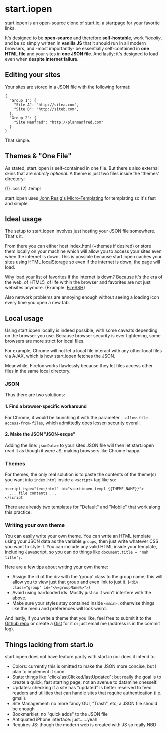 # start.iopen #

start.iopen is an open-source clone of [start.io](http://start.io), a startpage
for your favorite links.

It's designed to be **open-source** and therefore **self-hostable**, work
**locally*, and be so simply written in **vanilla JS** that it should run in
all modern browsers, and -most importantly- be essentially self-contained in
**one HTML file** and your sites in **one JSON file**. And lastly: it's designed
to load even when **despite internet failure**.


## Editing your sites ##

Your sites are stored in a JSON file with the following format:

```
{
  "Group 1": {
    "Site A": "http://sitea.com",
    "Site B": "http://siteb.com",
  },
  "Group 2": {
    "Site Manfred": "http://planmanfred.com"
  }
}
```

That simple.


## Themes & "One File" ##

As stated, start.iopen is self-contained in one file. But there's also external
skins that are *entirely optional*. A theme is just two files inside the
'themes' directory:

  (1) <theme-name>.css
  (2) <theme-name>.templ

start.iopen uses [John Resig's Micro-Templating](http://ejohn.org/blog/javascript-micro-templating/)
for templating so it's fast and simple.

## Ideal usage ##

The setup to start.iopen involves just hosting your JSON file somewhere. That's
it.

From there you can either host index.html (+themes if desired) or store them
locally on your machine which will allow you to access your sites even when the
internet is down. This is possible because start.iopen caches your sites using
HTML localStorage so even if the internet is down, the page will load.

Why load your list of favorites if the internet is down? Because it's the era of
the web, of HTML5, of life within the browser and favorites are not just
websites anymore.
(Example: [FireSSH](https://addons.mozilla.org/EN-us/firefox/addon/firessh/))

Also network problems are annoying enough without seeing a loading icon every
time you open a new tab.


## Local usage ##

Using start.iopen locally is indeed possible, with some caveats depending on
the browser you use. Because browser security is ever tightening, some browsers
are more strict for local files.

For example, Chrome will not let a local file interact with any other local
files via AJAX, which is how start.iopen fetches the JSON.

Meanwhile, Firefox works flawlessly because they let files access other files
in the same local directory.


### JSON ###

Thus there are two solutions:

  #### 1. Find a browser-specific workaround

  For Chrome, it would be launching it with the parameter
  `--allow-file-access-from-files`, which admittedly does lessen security overall.

  #### 2. Make the JSON "JSON-esque"

  Adding the line:
    ```jsonData=```
  to your sites JSON file will then let start.iopen read it as though it were JS,
  making browsers like Chrome happy.

### Themes ###

For themes, the only real solution is to paste the contents of the theme(s) you
want into `index.html` inside a `<script>` tag like so:

```
<script type="text/html" id="startiopen_templ_{{THEME_NAME}}">
  ... file contents ...
</script
```

There are already two templates for "Default" and "Mobile" that work along this
practice.


### Writing your own theme ###

You can easily write your own theme. You can write an HTML template using your
JSON data as the variable `groups`, then just write whatever CSS you want to
style it. You can include any valid HTML inside your template, including
Javascript, so you can do things like `document.title = 'mah title';`.

Here are a few tips about writing your own theme:

  - Assign the id of the div with the 'group' class to the group name; this will
    allow you to view just that group and even link to just it.
    (```<div class="group" id="<%=groupName%>">```)
  - Avoid using hardcoded ids. Mostly just so it won't interfere with the above.
  - Make sure your styles stay contained inside `<main>`, otherwise things like
    the menu and preferences will look weird.


And lastly, if you write a theme that you like, feel free to submit it to the
[Github repo](http://github.com/notbryant/start.iopen) or create a
[Gist](https://gist.github.com/) for it or just email me (address is in the
commit log).


## Things lacking from start.io ##

start.iopen does not have feature parity with start.io nor does it intend to.

  - Colors: currently this is omitted to make the JSON more concise, but I plan
    to implement it soon.
  - Stats: things like "click/lastClicked/lastUpdated"; but really the goal is
    to create a quick, fast starting page, not an avenue to datamine onesself.
  - Updates: checking if a site has "updated" is better reserved to feed readers
    and utilities that can handle sites that require authentication (i.e. gmail).
  - Site Management: no more fancy GUI, "Trash", etc; a JSON file should be enough
  - Bookmarklet: no "quick adds" to the JSON file
  - Antiquated iPhone interface: just......yeah
  - Requires JS: though the modern web is created with JS so really NBD
